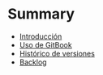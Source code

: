 # Summary

* [Introducción](README.md)
* [Uso de GitBook](gitbook/README.md)
* [Histórico de versiones](History.md)
* [Backlog](Backlog.md)
